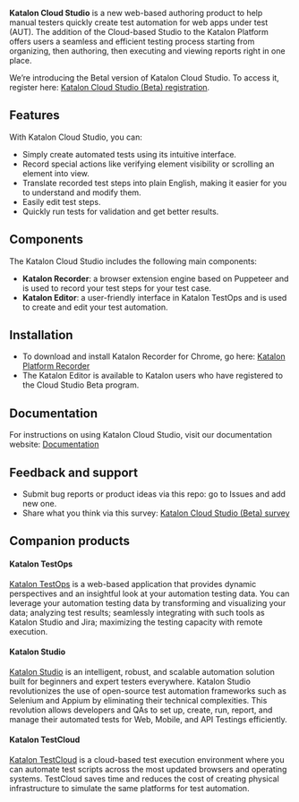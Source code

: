 **Katalon Cloud Studio** is a new web-based authoring product to help manual testers quickly create test automation for web apps under test (AUT). The addition of the Cloud-based Studio to the Katalon Platform offers users a seamless and efficient testing process starting from organizing, then authoring, then executing and viewing reports right in one place. 

We’re introducing the Betal version of Katalon Cloud Studio. To access it, register here: [Katalon Cloud Studio (Beta) registration](https://docs.google.com/forms/d/e/1FAIpQLSfI9PN72qRSd1qaMR3W0fFGs0K0Ld_VX2ogUAtzAFfmEELdAA/viewform).


## Features
With Katalon Cloud Studio, you can:
* Simply create automated tests using its intuitive interface.
* Record special actions like verifying element visibility or scrolling an element into view.
* Translate recorded test steps into plain English, making it easier for you to understand and modify them.
* Easily edit test steps.
* Quickly run tests for validation and get better results.


## Components
The Katalon Cloud Studio includes the following main components:
* **Katalon Recorder**: a browser extension engine based on Puppeteer and is used to record your test steps for your test case.
* **Katalon Editor**: a user-friendly interface in Katalon TestOps and is used to create and edit your test automation.

## Installation
* To download and install Katalon Recorder for Chrome, go here: [Katalon Platform Recorder](https://chrome.google.com/webstore/detail/katalon-platform-recorder/elnoebihidlheoapfooeobbpmjgebpcj/)
* The Katalon Editor is available to Katalon users who have registered to the Cloud Studio Beta program.

## Documentation
For instructions on using Katalon Cloud Studio, visit our documentation website: [Documentation](https://docs.katalon.com/docs/create-tests/create-tests-using-katalon-cloud-studio/overview)

## Feedback and support
* Submit bug reports or product ideas via this repo: go to Issues and add new one.
* Share what you think via this survey: [Katalon Cloud Studio (Beta) survey](https://survey.survicate.com/a13bd012397a30ca/?_svbep=P3A9YW5vbnltb3Vz)

## Companion products
#### Katalon TestOps
[Katalon TestOps](https://katalon.com/testcloud) is a web-based application that provides dynamic perspectives and an insightful look at your automation testing data. You can leverage your automation testing data by transforming and visualizing your data; analyzing test results; seamlessly integrating with such tools as Katalon Studio and Jira; maximizing the testing capacity with remote execution.

#### Katalon Studio
[Katalon Studio](https://katalon.com/katalon-studio) is an intelligent, robust, and scalable automation solution built for beginners and expert testers everywhere. Katalon Studio revolutionizes the use of open-source test automation frameworks such as Selenium and Appium by eliminating their technical complexities. This revolution allows developers and QAs to set up, create, run, report, and manage their automated tests for Web, Mobile, and API Testings efficiently.

#### Katalon TestCloud
[Katalon TestCloud](https://katalon.com/testcloud) is a cloud-based test execution environment where you can automate test scripts across the most updated browsers and operating systems. TestCloud saves time and reduces the cost of creating physical infrastructure to simulate the same platforms for test automation.








